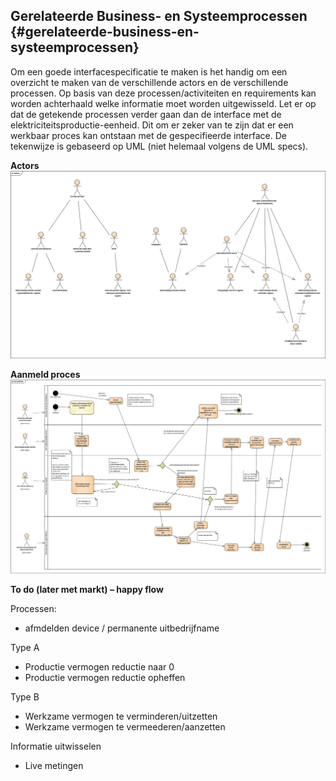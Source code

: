 ## Gerelateerde Business- en Systeemprocessen {#gerelateerde-business-en-systeemprocessen}

Om een goede interfacespecificatie te maken is het handig om een overzicht te maken van de verschillende actors en de verschillende processen. Op basis van deze processen/activiteiten en requirements kan worden achterhaald welke informatie moet worden uitgewisseld. Let er op dat de getekende processen verder gaan dan de interface met de elektriciteitsproductie-eenheid. Dit om er zeker van te zijn dat er een werkbaar proces kan ontstaan met de gespecifieerde interface. De tekenwijze is gebaseerd op UML (niet helemaal volgens de UML specs).

**Actors**
![Figuur: aanmeld procedure](/assets/Actors.png)

**Aanmeld proces**
![Figuur: aanmeld procedure](/assets/Aanmeld-flow.png)

**To do (later met markt) – happy flow**


Processen:
* afmdelden device / permanente uitbedrijfname

Type A
* Productie vermogen reductie naar 0
* Productie vermogen reductie opheffen

Type B
* Werkzame vermogen te verminderen/uitzetten
* Werkzame vermogen te vermeederen/aanzetten

Informatie uitwisselen
* Live metingen

